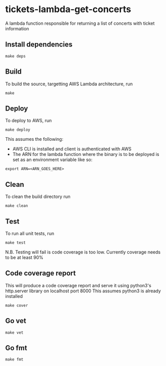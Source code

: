 # tickets-lambda-get-concerts
A lambda function responsible for returning a list of concerts with ticket information

## Install dependencies
```
make deps
```

## Build
To build the source, targetting AWS Lambda architecture, run
```
make
```

## Deploy
To deploy to AWS, run
```
make deploy
```
This assumes the following:
- AWS CLI is installed and client is authenticated with AWS
- The ARN for the lambda function where the binary is to be deployed is set as an environment variable like so:
```
export ARN=<ARN_GOES_HERE>
```

## Clean
To clean the build directory run
```
make clean
```

## Test
To run all unit tests, run
```
make test
```
N.B. Testing will fail is code coverage is too low. Currently coverage needs to be at least 90%

## Code coverage report
This will produce a code coverage report and serve it using python3's http.server library on localhost port 8000
This assumes python3 is already installed
```
make cover
```

## Go vet
```
make vet
```

## Go fmt
```
make fmt
```
